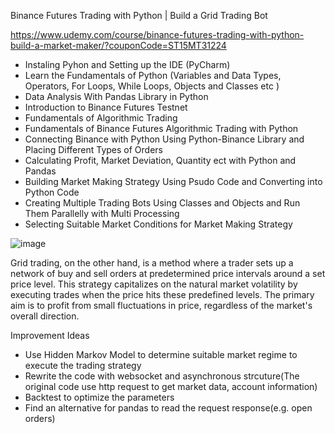 Binance Futures Trading with Python | Build a Grid Trading Bot

https://www.udemy.com/course/binance-futures-trading-with-python-build-a-market-maker/?couponCode=ST15MT31224

- Instaling Pyhon and Setting up the IDE (PyCharm)
- Learn the Fundamentals of Python (Variables and Data Types, Operators, For Loops, While Loops, Objects and Classes etc )
- Data Analysis With Pandas Library in Python
- Introduction to Binance Futures Testnet
- Fundamentals of Algorithmic Trading
- Fundamentals of Binance Futures Algorithmic Trading with Python
- Connecting Binance with Python Using Python-Binance Library and Placing Different Types of Orders
- Calculating Profit, Market Deviation, Quantity ect with Python and Pandas
- Building Market Making Strategy Using Psudo Code and Converting into Python Code
- Creating Multiple Trading Bots Using Classes and Objects and Run Them Parallelly with Multi Processing
- Selecting Suitable Market Conditions for Market Making Strategy

![image](https://github.com/Bensk-96/binance-future-market-maker/assets/91371262/b9f8f5a7-c947-44d9-a62b-a6089af54869)

Grid trading, on the other hand, is a method where a trader sets up a network of buy and sell orders at predetermined price intervals around a set price level. This strategy capitalizes on the natural market volatility by executing trades when the price hits these predefined levels. The primary aim is to profit from small fluctuations in price, regardless of the market's overall direction.

Improvement Ideas
- Use Hidden Markov Model to determine suitable market regime to execute the trading strategy
- Rewrite the code with websocket and asynchronous strcuture(The original code use http request to get market data, account information)
- Backtest to optimize the parameters
- Find an alternative for pandas to read the request response(e.g. open orders)
